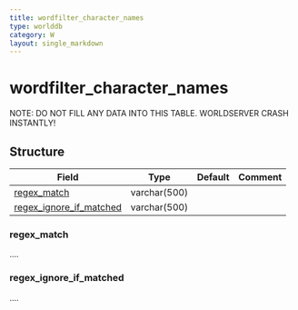 ```yaml
---
title: wordfilter_character_names
type: worlddb
category: W
layout: single_markdown
---
```


# wordfilter_character_names
NOTE: DO NOT FILL ANY DATA INTO THIS TABLE. WORLDSERVER CRASH INSTANTLY!

## Structure

Field                                                                                                                    | Type         | Default | Comment
------------------------------------------------------------------------------------------------------------------------ | ------------ | ------- | -------
[regex_match](#regex_match)                         | varchar(500) |         |        
[regex_ignore_if_matched](#regex_ignore_if_matched) | varchar(500) |         |        

### regex_match

....

### regex_ignore_if_matched

....
